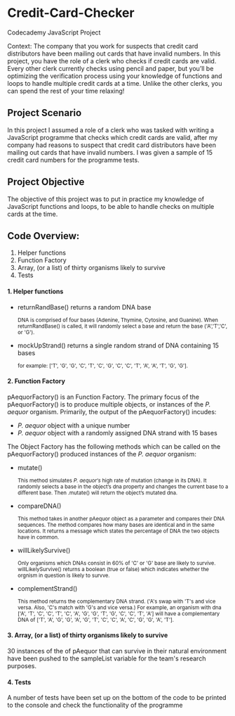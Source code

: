 # Credit-Card-Checker
Codecademy JavaScript Project

Context: The company that you work for suspects that credit card distributors have been mailing out cards that have invalid numbers. In this project, you have the role of a clerk who checks if credit cards are valid. Every other clerk currently checks using pencil and paper, but you’ll be optimizing the verification process using your knowledge of functions and loops to handle multiple credit cards at a time. Unlike the other clerks, you can spend the rest of your time relaxing!

## Project Scenario
In this project I assumed a role of a clerk who was tasked with writing a JavaScript programme that checks which credit cards are valid, after my company had reasons to suspect that credit card distributors have been mailing out cards that have invalid numbers. I was given a sample of 15  credit  card  numbers for the programme tests.

## Project Objective
The objective of this project was to put in practice my knowledge of JavaScript functions and loops, to be able to handle checks on multiple cards at the time.

## Code Overview:
1. Helper functions
2. Function Factory
3. Array, (or a list) of thirty organisms likely to survive
4. Tests

#### 1. Helper functions
* returnRandBase() returns a random DNA base 

    <sub>DNA is comprised of four bases (Adenine, Thymine, Cytosine, and Guanine). When returnRandBase() is called, it will randomly select a base and return the base ('A','T','C', or 'G').</sub>

* mockUpStrand() returns a single random strand of DNA containing 15 bases

    <sub>for example: ['T', 'G', 'G', 'C', 'T', 'C', 'G', 'C', 'C', 'T', 'A', 'A', 'T', 'G', 'G'].</sub>
    
#### 2. Function Factory 
pAequorFactory() is an Function Factory. The primary focus of the pAequorFactory() is to produce multiple objects, or instances of the *P. aequor* organism. Primarily, the output of the pAequorFactory() incudes:
* *P. aequor* object with a unique number
* *P. aequor* object with a randomly assigned DNA strand with 15 bases

The Object Factory has the following methods which can be called on the pAequorFactory() produced instances of the *P. aequor* organism:
* mutate()
    
    <sub>This method simulates *P. aequor‘s* high rate of mutation (change in its DNA). It randomly selects a base in the object’s dna property and changes the current base to a different base. Then .mutate() will return the object’s mutated dna.</sub>
    
* compareDNA()
    
    <sub> This method takes in another pAequor object as a parameter and compares their DNA sequences. The method compares how many bases are identical and in the same locations. It returns a message which states the percentage of DNA the two objects have in common. </sub>
    
* willLikelySurvive()

    <sub> Only organisms which DNAs consist in 60% of 'C' or 'G' base are likely to survive. willLikelySurvive() returns a boolean (true or false) which indicates whether the orgnism in question is likely to survve.</sub>
    
* complementStrand()

    <sub>This method returns the complementary DNA strand. ('A's swap with 'T's and vice versa. Also, 'C's match with 'G's and vice versa.) For example, an organism with dna ['A', 'T', 'C', 'C', 'T', 'C', 'A', 'G', 'G', 'T', 'G', 'C', 'C', 'T', 'A'] will have a complementary DNA of ['T', 'A', 'G', 'G', 'A', 'G', 'T', 'C', 'C', 'A', 'C', 'G', 'G', 'A', 'T'].</sub>

#### 3. Array, (or a list) of thirty organisms likely to survive
30 instances of the of pAequor that can survive in their natural environment have been pushed to the sampleList variable for the team's research purposes.

#### 4. Tests
A number of tests have been set up on the bottom of the code to be printed to the console and check the functionality of the programme
